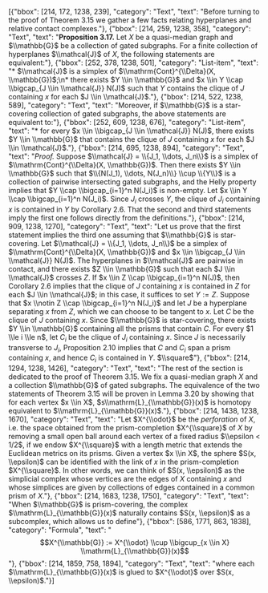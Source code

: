 [{"bbox": [214, 172, 1238, 239], "category": "Text", "text": "Before turning to the proof of Theorem 3.15 we gather a few facts relating hyperplanes and relative contact complexes."}, {"bbox": [214, 259, 1238, 358], "category": "Text", "text": "**Proposition 3.17.** Let $X$ be a quasi-median graph and $\\mathbb{G}$ be a collection of gated subgraphs. For a finite collection of hyperplanes $\\mathcal{J}$ of $X$, the following statements are equivalent:"}, {"bbox": [252, 378, 1238, 501], "category": "List-item", "text": "* $\\mathcal{J}$ is a simplex of $\\mathrm{Cont}^{\\Delta}(X, \\mathbb{G})$;\n* there exists $Y \\in \\mathbb{G}$ and $x \\in Y \\cap \\bigcap_{J \\in \\mathcal{J}} N(J)$ such that $Y$ contains the clique of $J$ containing $x$ for each $J \\in \\mathcal{J}$."}, {"bbox": [214, 522, 1238, 589], "category": "Text", "text": "Moreover, if $\\mathbb{G}$ is a star-covering collection of gated subgraphs, the above statements are equivalent to:"}, {"bbox": [252, 609, 1238, 676], "category": "List-item", "text": "* for every $x \\in \\bigcap_{J \\in \\mathcal{J}} N(J)$, there exists $Y \\in \\mathbb{G}$ that contains the clique of $J$ containing $x$ for each $J \\in \\mathcal{J}$."}, {"bbox": [214, 695, 1238, 894], "category": "Text", "text": "*Proof.* Suppose $\\mathcal{J} = \\{J_1, \\dots, J_n\\}$ is a simplex of $\\mathrm{Cont}^{\\Delta}(X, \\mathbb{G})$. Then there exists $Y \\in \\mathbb{G}$ such that $\\{N(J_1), \\dots, N(J_n)\\} \\cup \\{Y\\}$ is a collection of pairwise intersecting gated subgraphs, and the Helly property implies that $Y \\cap \\bigcap_{i=1}^n N(J_i)$ is non-empty. Let $x \\in Y \\cap \\bigcap_{i=1}^n N(J_i)$. Since $J_i$ crosses $Y$, the clique of $J_i$ containing $x$ is contained in $Y$ by Corollary 2.6. That the second and third statements imply the first one follows directly from the definitions."}, {"bbox": [214, 909, 1238, 1270], "category": "Text", "text": "Let us prove that the first statement implies the third one assuming that $\\mathbb{G}$ is star-covering. Let $\\mathcal{J} = \\{J_1, \\dots, J_n\\}$ be a simplex of $\\mathrm{Cont}^{\\Delta}(X, \\mathbb{G})$ and $x \\in \\bigcap_{J \\in \\mathcal{J}} N(J)$. The hyperplanes in $\\mathcal{J}$ are pairwise in contact, and there exists $Z \\in \\mathbb{G}$ such that each $J \\in \\mathcal{J}$ crosses $Z$. If $x \\in Z \\cap \\bigcap_{i=1}^n N(J)$, then Corollary 2.6 implies that the clique of $J$ containing $x$ is contained in $Z$ for each $J \\in \\mathcal{J}$; in this case, it suffices to set $Y := Z$. Suppose that $x \\notin Z \\cap \\bigcap_{i=1}^n N(J_i)$ and let $J$ be a hyperplane separating $x$ from $Z$, which we can choose to be tangent to $x$. Let $C$ be the clique of $J$ containing $x$. Since $\\mathbb{G}$ is star-covering, there exists $Y \\in \\mathbb{G}$ containing all the prisms that contain $C$. For every $1 \\le i \\le n$, let $C_i$ be the clique of $J_i$ containing $x$. Since $J$ is necessarily transverse to $J_i$, Proposition 2.10 implies that $C$ and $C_i$ span a prism containing $x$, and hence $C_i$ is contained in $Y$. $\\square$"}, {"bbox": [214, 1294, 1238, 1426], "category": "Text", "text": "The rest of the section is dedicated to the proof of Theorem 3.15. We fix a quasi-median graph $X$ and a collection $\\mathbb{G}$ of gated subgraphs. The equivalence of the two statements of Theorem 3.15 will be proven in Lemma 3.20 by showing that for each vertex $x \\in X$, $s\\mathrm{L}_{\\mathbb{G}}(x)$ is homotopy equivalent to $\\mathrm{L}_{\\mathbb{G}}(x)$."}, {"bbox": [214, 1438, 1238, 1670], "category": "Text", "text": "Let $X^{\\odot}$ be the *perforation* of $X$, i.e. the space obtained from the prism-completion $X^{\\square}$ of $X$ by removing a small open ball around each vertex of a fixed radius $\\epsilon < 1/2$, if we endow $X^{\\square}$ with a length metric that extends the Euclidean metrics on its prisms. Given a vertex $x \\in X$, the sphere $S(x, \\epsilon)$ can be identified with the link of $x$ in the prism-completion $X^{\\square}$. In other words, we can think of $S(x, \\epsilon)$ as the simplicial complex whose vertices are the edges of $X$ containing $x$ and whose simplices are given by collections of edges contained in a common prism of $X$."}, {"bbox": [214, 1683, 1238, 1750], "category": "Text", "text": "When $\\mathbb{G}$ is prism-covering, the complex $\\mathrm{L}_{\\mathbb{G}}(x)$ naturally contains $S(x, \\epsilon)$ as a subcomplex, which allows us to define"}, {"bbox": [586, 1771, 863, 1838], "category": "Formula", "text": "$$X^{\\mathbb{G}} := X^{\\odot} \\cup \\bigcup_{x \\in X} \\mathrm{L}_{\\mathbb{G}}(x)$$"}, {"bbox": [214, 1859, 758, 1894], "category": "Text", "text": "where each $\\mathrm{L}_{\\mathbb{G}}(x)$ is glued to $X^{\\odot}$ over $S(x, \\epsilon)$."}]
